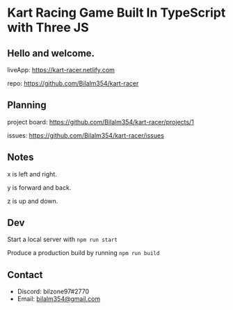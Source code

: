 # Kart Racing Game Built In TypeScript with Three JS

## Hello and welcome.

liveApp: https://kart-racer.netlify.com

repo: https://github.com/Bilalm354/kart-racer


## Planning

project board: https://github.com/Bilalm354/kart-racer/projects/1

issues: https://github.com/Bilalm354/kart-racer/issues


## Notes

x is left and right.  

y is forward and back.  

z is up and down. 



## Dev

Start a local server with
`npm run start`

Produce a production build by running
`npm run build`


## Contact

-   Discord: bilzone97#2770
-   Email: bilalm354@gmail.com
